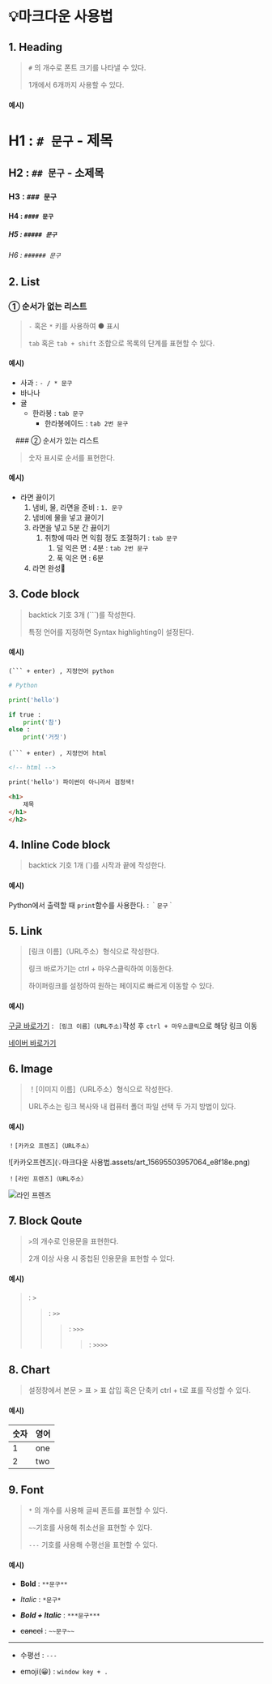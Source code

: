 # 💡마크다운 사용법
>


## 1. Heading

> `#` 의 개수로 폰트 크기를 나타낼 수 있다.
>
> 1개에서 6개까지 사용할 수 있다.
>


#### 예시)

# H1 : `# 문구` - 제목

## H2 : `## 문구` - 소제목

### H3 : `### 문구`

#### H4 : `#### 문구`

##### H5 : `##### 문구`

###### H6 : `###### 문구`
>


## 2. List

### ① 순서가 없는 리스트

> `-` 혹은 `*` 키를 사용하여 ● 표시
>
> `tab` 혹은 `tab + shift` 조합으로 목록의 단계를 표현할 수 있다.
>


#### 예시)

- 사과 : `- / * 문구`
- 바나나
- 귤
  - 한라봉 : `tab 문구`
    - 한라봉에이드 : `tab 2번 문구`
>


　### ② 순서가 있는 리스트

> 숫자 표시로 순서를 표현한다.
>


#### 예시)

* 라면 끓이기
  1. 냄비, 물, 라면을 준비 : `1. 문구`
  2. 냄비에 물을 넣고 끓이기
  3. 라면을 넣고 5분 간 끓이기
     1. 취향에 따라 면 익힘 정도 조절하기 : `tab 문구`
        1. 덜 익은 면 : 4분 : `tab 2번 문구`
        2. 푹 익은 면 : 6분
  4. 라면 완성🍜
>


## 3. Code block

> backtick 기호 3개 (```)를 작성한다. 
>
> 특정 언어를 지정하면 Syntax highlighting이 설정된다.
>


#### 예시)

`(``` + enter) , 지정언어 python`

```python
# Python

print('hello')

if true :
    print('참')
else :
    print('거짓')
```

`(``` + enter) , 지정언어 html`

```html
<!-- html -->

print('hello') 파이썬이 아니라서 검정색!

<h1>
	제목
</h1>
</h2>
```
>


## 4. Inline Code block

> backtick 기호 1개 (`)를 시작과 끝에 작성한다.


>
#### 예시)

Python에서 출력할 때 `print`함수를 사용한다. : `｀문구｀`
>


## 5. Link

> [링크 이름]（URL주소）형식으로 작성한다.
>
> 링크 바로가기는 ctrl + 마우스클릭하여 이동한다.
>
> 하이퍼링크를 설정하여 원하는 페이지로 빠르게 이동할 수 있다.
>


#### 예시)

[구글 바로가기](https://www.google.com) : `［링크 이름］(URL주소)`작성 후 `ctrl + 마우스클릭`으로 해당 링크 이동

[네이버 바로가기](https://www.naver.com)
>


## 6. Image

> ！[이미지 이름]（URL주소）형식으로 작성한다.
>
> URL주소는 링크 복사와 내 컴퓨터 폴더 파일 선택 두 가지 방법이 있다.
>


#### 예시)

`！[카카오 프렌즈]（URL주소）`

![카카오프렌즈](💡마크다운 사용법.assets/art_15695503957064_e8f18e.png)

`！[라인 프렌즈]（URL주소）`

![라인 프렌즈](https://cdn.mediatoday.co.kr/news/photo/201909/202229_305539_1523.jpg)
>


## 7. Block Qoute

> `>`의 개수로 인용문을 표현한다.
>
> 2개 이상 사용 시 중첩된 인용문을 표현할 수 있다.
>


#### 예시)

> : `>`
>
> >: `>>`
> >
> >>: `>>>`
> >>
> >>>: `>>>>`
>


## 8. Chart

> 설정창에서 본문 > 표 > 표 삽입 혹은 단축키 ctrl + t로 표를 작성할 수 있다.
>


#### 예시)

| 숫자 | 영어 |
| :--- | ---- |
| 1    | one  |
| 2    | two  |
>


## 9. Font

> `*` 의 개수를 사용해 글씨 폰트를 표현할 수 있다.
>
> `~~`기호를 사용해 취소선을 표현할 수 있다.
>
> `---` 기호를 사용해 수평선을 표현할 수 있다.
>


#### 예시)

- **Bold** : `**문구**`

- *Italic* : `*문구*`

- ***Bold + Italic*** : `***문구***`

- ~~cancel~~ : `~~문구~~`

- ---

- 수평선 : `---`

- emoji(😀) : `window key + .`

